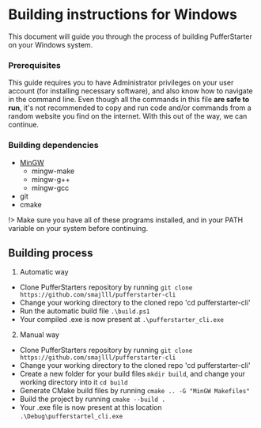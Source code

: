 # Building instructions for Windows
This document will guide you through the process of building PufferStarter on your Windows system.

### Prerequisites
This guide requires you to have Administrator privileges on your user account (for installing necessary software), and also know how to navigate in the command line. Even though all the commands in this file ****are safe to run****, it's not recommended to copy and run code and/or commands from a random website you find on the internet. With this out of the way, we can continue.

### Building dependencies
- [MinGW](https://sourceforge.net/projects/mingw/)
  - mingw-make
  - mingw-g++
  - mingw-gcc
- git
- cmake

!> Make sure you have all of these programs installed, and in your PATH variable on your system before continuing.

## Building process
1) Automatic way
- Clone PufferStarters repository by running `git clone https://github.com/smajlll/pufferstarter-cli`
- Change your working directory to the cloned repo 'cd pufferstarter-cli'
- Run the automatic build file `.\build.ps1`
- Your compiled .exe is now present at `.\pufferstarter_cli.exe`
2) Manual way
- Clone PufferStarters repository by running `git clone https://github.com/smajlll/pufferstarter-cli`
- Change your working directory to the cloned repo 'cd pufferstarter-cli'
- Create a new folder for your build files `mkdir build`, and change your working directory into it `cd build`
- Generate CMake build files by running `cmake .. -G "MinGW Makefiles"`
- Build the project by running `cmake --build .`
- Your .exe file is now present at this location `.\Debug\pufferstartel_cli.exe`